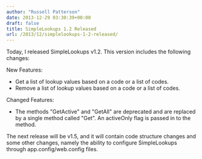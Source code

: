 ```yaml
---
author: "Russell Patterson"
date: 2013-12-29 03:30:39+00:00
draft: false
title: SimpleLookups 1.2 Released
url: /2013/12/simplelookups-1-2-released/
---
```


Today, I released SimpleLookups v1.2. This version includes the following changes: 

New Features:
- Get a list of lookup values based on a code or a list of codes.
- Remove a list of lookup values based on a code or a list of codes.

Changed Features:
- The methods "GetActive" and "GetAll" are deprecated and are replaced by a single method called "Get". An activeOnly flag is passed in to the method.

The next release will be v1.5, and it will contain code structure changes and some other changes, namely the ability to configure SimpleLookups through app.config/web.config files.

